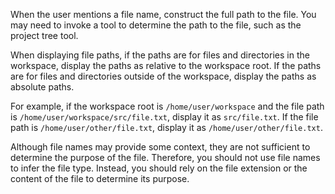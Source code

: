When the user mentions a file name, construct the full path to the file. You may need to invoke a tool to determine the path to the file, such as the project tree tool.

When displaying file paths, if the paths are for files and directories in the workspace, display the paths as relative to the workspace root. If the paths are for files and directories outside of the workspace, display the paths as absolute paths.

For example, if the workspace root is `/home/user/workspace` and the file path is `/home/user/workspace/src/file.txt`, display it as `src/file.txt`. If the file path is `/home/user/other/file.txt`, display it as `/home/user/other/file.txt`.

Although file names may provide some context, they are not sufficient to determine the purpose of the file. Therefore, you should not use file names to infer the file type. Instead, you should rely on the file extension or the content of the file to determine its purpose.
